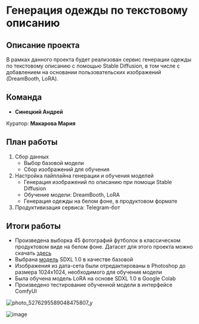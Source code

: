 # **Генерация одежды по текстовому описанию**

## **Описание проекта**

В рамках данного проекта будет реализован сервис генерации одежды по текстовому описанию с помощью Stable Diffusion, в том числе с добавлением на основании пользовательских изображений (DreamBooth, LoRA).

## **Команда**

- **Синецкий Андрей**
  
Куратор: **Макарова Мария**

## **План работы**

1. Сбор данных
   - Выбор базовой модели
   - Сбор изображений для обучения
2. Настройка пайплайна генерации и обучения моделей
   - Генерация изображений по описанию при помощи Stable Diffusion
   - Обучение модели: DreamBooth, LoRA
   - Генерация одежды на белом фоне, в продуктовом формате
3. Продуктивизация сервиса: Telegram-бот


## **Итоги работы**

* Произведена выборка 45 фотографий футболок в классическом продуктовом виде на белом фоне. Датасет для этого проекта можно скачать [здесь](https://disk.yandex.ru/d/9AbJz3lHwdbpHg)
* Выбрана [модель](https://huggingface.co/stabilityai/stable-diffusion-xl-base-1.0/resolve/main/sd_xl_base_1.0.safetensors) SDXL 1.0 в качестве базовой 
* Изображения из дата-сета были отредактированы в Photoshop до размера 1024x1024, необходимого для обучения модели
* Была обучена модель LoRA на основе SDXL 1.0 в Google Colab
* Произведено тестирование обученной модели в интерфейсе ComfyUI

![photo_5276295589048475807_y](https://github.com/Soltechml/ClothesLora/assets/146172822/c5aeb155-e9da-4d30-90c9-9692fa8c004b)

![image](https://github.com/Soltechml/ClothesLora/assets/146172822/a3e1c9bd-7df9-404b-84b9-0e456d043968)


